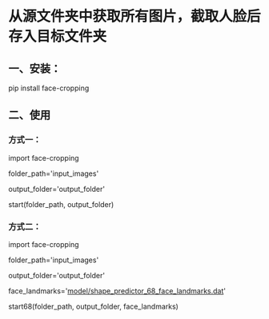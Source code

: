 # 从源文件夹中获取所有图片，截取人脸后存入目标文件夹

## 一、安装：

pip install face-cropping

## 二、使用

### 方式一：

import face-cropping

folder_path='input_images'

output_folder='output_folder'

start(folder_path, output_folder)

### 方式二：

import face-cropping

folder_path='input_images'

output_folder='output_folder'

face_landmarks='[model/shape_predictor_68_face_landmarks.dat](https://gitee.com/ren3016 "下载dat文件")'

start68(folder_path, output_folder, face_landmarks)

